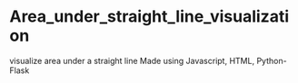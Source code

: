 # Area_under_straight_line_visualization
visualize area under a straight line
Made using Javascript, HTML, Python-Flask
